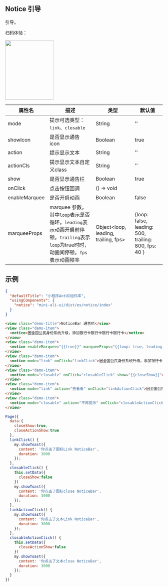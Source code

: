 ## Notice 引导

引导。

扫码体验：

<img src="https://gw.alipayobjects.com/zos/rmsportal/DJfecsuPIyuOUHZtVFxG.jpeg" width="154" height="190" />

| 属性名 | 描述 | 类型 | 默认值 |
| ---- | ---- | ---- | ---- |
| mode | 提示可选类型：`link`、`closable` | String | '' |
| showIcon | 是否显示通告 icon | Boolean | true |
| action | 提示显示文本 | String | '' |
| actionCls | 提示显示文本自定义class | String | '' |
| show | 是否显示通告栏 | Boolean| true |
| onClick | 点击按钮回调 | () => void | |
| enableMarquee | 是否开启动画 | Boolean | false |
| marqueeProps | marquee 参数，其中`loop`表示是否循环，`leading`表示动画开启前停顿，`trailing`表示`loop`为true时时，动画间停顿，`fps`表示动画帧率 | Object<loop, leading, trailing, fps> | {loop: false, leading: 500, trailing: 800, fps: 40 } |

## 示例

```json
{
  "defaultTitle": "小程序AntUI组件库",
  "usingComponents": {
    "notice": "mini-ali-ui/dist/es/notice/index"
  }
}
```

```html
<view class="demo-title">NoticeBar 通告栏</view>
<view class="demo-item">
  <notice>因全国公民身份系统升级，添加银行卡银行卡银行卡银行卡</notice>
</view>
<view class="demo-item">
  <notice enableMarquee="{{true}}" marqueeProps="{{loop: true, leading: 500, trailing: 800, fps: 40 }}">因全国公民身份系统升级，添加银行卡银行卡银行卡银行卡</notice>
</view>
<view class="demo-item">
  <notice mode="link" onClick="linkClick">因全国公民身份系统升级，添加银行卡银行卡银行卡银行卡</notice>
</view>
<view class="demo-item">
  <notice mode="closable" onClick="closableClick" show="{{closeShow}}">因全国公民身份系统升级，添加银行卡银行卡银行卡银行卡</notice>
</view>
<view class="demo-item">
  <notice mode="link" action="去看看" onClick="linkActionClick">因全国公民身份系统升级，添加银行卡银行卡银行卡银行卡</notice>
</view>
<view class="demo-item">
  <notice mode="closable" action="不再提示" onClick="closableActionClick" show="{{closeActionShow}}">因全国公民身份系统升级，添加银行卡银行卡银行卡银行卡</notice>
</view>
```

```javascript
Page({
  data:{
    closeShow:true,
    closeActionShow:true
  },
  linkClick() {
    my.showToast({
      content: '你点击了图标Link NoticeBar',
      duration: 3000
    });
  },
  closableClick() {
    this.setData({
      closeShow:false
    })
    my.showToast({
      content: '你点击了图标close NoticeBar',
      duration: 3000
    });
  },
  linkActionClick() {
    my.showToast({
      content: '你点击了文本Link NoticeBar',
      duration: 3000
    });
  },
  closableActionClick() {
    this.setData({
      closeActionShow:false
    })
    my.showToast({
      content: '你点击了文本close NoticeBar',
      duration: 3000
    });
  }
})
```
